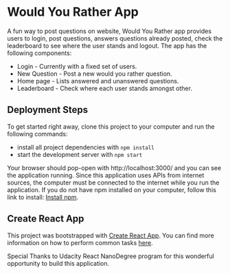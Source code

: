 # Would You Rather App
A fun way to post questions on website, Would You Rather app provides users to login, post questions, answers questions already posted, check the leaderboard to see where the user stands and logout.
The app has the following components:

* Login - Currently with a fixed set of users.
* New Question - Post a new would you rather question.
* Home page - Lists answered and unanswered questions.
* Leaderboard - Check where each user stands amongst other.


## Deployment Steps

To get started right away, clone this project to your computer and run the following commands:

* install all project dependencies with `npm install`
* start the development server with `npm start`

Your browser should pop-open with http://localhost:3000/ and you can see the application running. Since this application uses APIs from internet sources, the computer must be connected to the internet while you run the application.
If you do not have npm installed on your computer, follow this link to install: [Install npm](https://www.npmjs.com/get-npm).


## Create React App

This project was bootstrapped with [Create React App](https://github.com/facebookincubator/create-react-app). You can find more information on how to perform common tasks [here](https://github.com/facebookincubator/create-react-app/blob/master/packages/react-scripts/template/README.md).

Special Thanks to Udacity React NanoDegree program for this wonderful opportunity to build this application.
